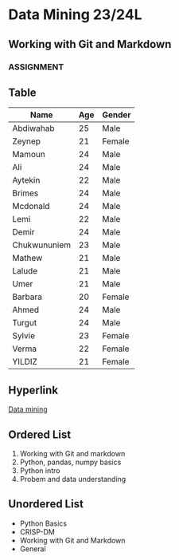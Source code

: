 # Data Mining 23/24L

## Working with Git and Markdown

### ASSIGNMENT

## Table

| Name          | Age | Gender |
|----------     |-----|--------|
| Abdiwahab	    | 25  | Male   |
| Zeynep        | 21  | Female |
| Mamoun        | 24  | Male   |
| Ali           | 24  | Male   |
| Aytekin       | 22  | Male   |
| Brimes        | 24  | Male   |
| Mcdonald      | 24  | Male   |
| Lemi          | 22  | Male   |
| Demir         | 24  | Male   |
| Chukwununiem  | 23  | Male   |
| Mathew        | 21  | Male   |
| Lalude        | 21  | Male   |
| Umer          | 21  | Male   |
| Barbara       | 20  | Female |
| Ahmed         | 24  | Male   |
| Turgut        | 24  | Male   |
| Sylvie        | 23  | Female |
| Verma         | 22  | Female |
| YILDIZ        | 21  | Female |

## Hyperlink

[Data mining](https://el.us.edu.pl/wnst/course/view.php?id=2976)

## Ordered List

1. Working with Git and markdown
2. Python, pandas, numpy basics
3. Python intro
4. Probem and data understanding

## Unordered List

- Python Basics
- CRISP-DM
- Working with Git and Markdown
- General



